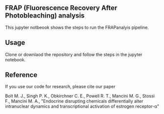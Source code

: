 ## FRAP (Fluorescence Recovery After Photobleaching) analysis
This jupyter notbeook shows the steps to run the FRAPanalyis pipeline.


## Usage
Clone or downlaod the repository and follow the steps in the jupyter notebook.
 
 ## Reference
 If you use our code for research, please cite our paper
 
 Bolt M. J., Singh P. K., Obkirchner C. E., Powell R. T., Mancini M. G., 
Stossi F., Mancini M. A., "Endocrine disrupting chemicals differentially alter intranuclear dynamics 
and transcriptional activation of estrogen receptor-α"
 

